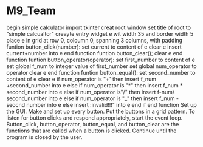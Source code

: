 # M9_Team
begin simple calculator 
import tkinter
creat root window
set title of root to "simple calcualtor"
creayte entry widget e wit width 35 and border width 5
place e in grid at row 0, coloumn 0, spanning 3 columns, with padding
funtion button_click(number):
set current to content of e
clear e 
insert current+number into e
end function
funtion button_clear();
clear e 
end function
funtion button_operator(operator):
set first_number to content of e
set global f_num to integer value of first_number
set global num_operator to operator 
clear e
end function 
funtion button_equal():
set second_number to content of e
clear e
if num_operator is "+' then 
insert f_num +second_number into e
else if num_operator is "*" then 
insert f_num * second_number into e
else if num_operator is"/" then 
insert f-num/ second_number into e
else if num_operator is "_" then 
insert f_num - seocnd number into e
else insert :invalid!!!" into e
end if 
end function
Set up the GUI.
Make and set up every button.
Put the buttons in a grid pattern.
To listen for button clicks and respond appropriately, start the event loop.
Button_click, button_operator, button_equal, and button_clear are the functions that are called when a button is clicked.
Continue until the program is closed by the user.
